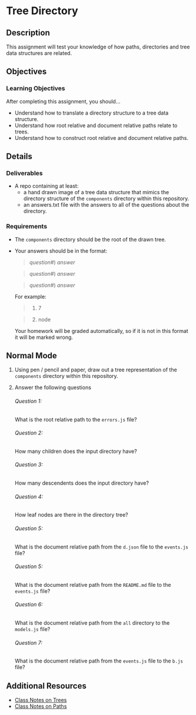 # Tree Directory

## Description
This assignment will test your knowledge of how paths, directories and tree data structures are related.


## Objectives

### Learning Objectives

After completing this assignment, you should…

* Understand how to translate a directory structure to a tree data structure.
* Understand how root relative and document relative paths relate to trees.
* Understand how to construct root relative and document relative paths.


## Details

### Deliverables

* A repo containing at least:
  * a hand drawn image of a tree data structure that mimics the directory structure of the `components` directory within this repository.
  * an answers.txt file with the answers to all of the questions about the directory.

### Requirements

* The `components` directory should be the root of the drawn tree.
* Your answers should be in the format:
	> *question#*) *answer*

	> *question#*) *answer*

	> *question#*) *answer*
	
	For example:
	> 1) 7

	> 2) node

	Your homework will be graded automatically, so if it is not in this format it will be marked wrong.


## Normal Mode
1. Using pen / pencil and paper, draw out a tree representation of the `components` directory within this repository.
2. Answer the following questions

	###### Question 1:
	What is the root relative path to the `errors.js` file?

	###### Question 2:
	How many children does the input directory have?

	###### Question 3:
	How many descendents does the input directory have?

	###### Question 4:
	How leaf nodes are there in the directory tree?

	###### Question 5:
	What is the document relative path from the `d.json` file to the `events.js` file?

	###### Question 5:
	What is the document relative path from the `README.md` file to the `events.js` file?

	###### Question 6:
	What is the document relative path from the `all` directory to the `models.js` file?

	###### Question 7:
	What is the document relative path from the `events.js` file to the `b.js` file?
            

## Additional Resources

* [Class Notes on Trees](https://github.com/TIY-Austin-Front-End-Engineering/Curriculum/tree/master/trees)
* [Class Notes on Paths](https://github.com/TIY-Austin-Front-End-Engineering/Curriculum/tree/master/paths)
